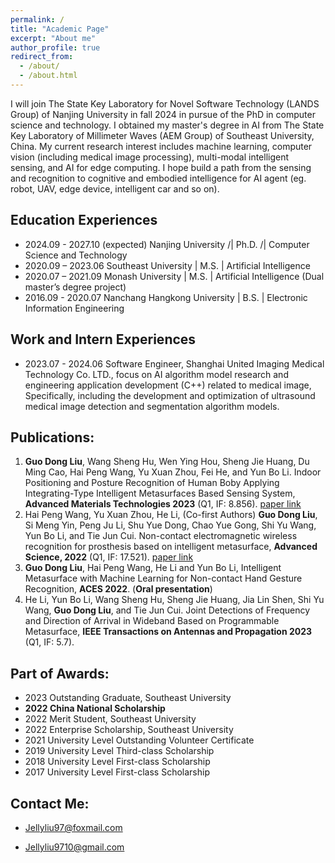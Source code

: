```yaml
---
permalink: /
title: "Academic Page"
excerpt: "About me"
author_profile: true
redirect_from: 
  - /about/
  - /about.html
---
```


I will join The State Key Laboratory for Novel Software Technology (LANDS Group) of Nanjing University in fall 2024 in pursue of the PhD in computer science and technology. I obtained my master's degree in AI from The State Key Laboratory of Millimeter Waves (AEM Group) of Southeast University, China. My current research interest includes machine learning, computer vision (including medical image processing), multi-modal intelligent sensing, and AI for edge computing. 
I hope build a path from the sensing and recognition to cognitive and embodied intelligence for AI agent (eg. robot, UAV, edge device, intelligent car and so on). 

**Education Experiences**
------
+ 2024.09 - 2027.10 (expected)  Nanjing University /| Ph.D. /| Computer Science and Technology        
+ 2020.09 – 2023.06  Southeast University | M.S. | Artificial Intelligence 
+ 2020.07 – 2021.09  Monash University | M.S. | Artificial Intelligence (Dual master’s degree project) 
+ 2016.09 - 2020.07  Nanchang Hangkong University | B.S. | Electronic Information Engineering

**Work and Intern Experiences**
------
+ 2023.07 - 2024.06  Software Engineer, Shanghai United Imaging Medical Technology Co. LTD.,  focus on AI algorithm model research and engineering application development (C++) related to medical image, Specifically, including the development and optimization of ultrasound medical image detection and segmentation algorithm models.

**Publications:**
------
1.	**Guo Dong Liu**, Wang Sheng Hu, Wen Ying Hou, Sheng Jie Huang, Du Ming Cao, Hai Peng Wang, Yu Xuan Zhou, Fei He, and Yun Bo Li. Indoor Positioning and Posture Recognition of Human Boby Applying Integrating-Type Intelligent Metasurfaces Based Sensing System, **Advanced Materials Technologies 2023** (Q1, IF: 8.856). [paper link](https://doi.org/10.1002/admt.202301006)
2.	Hai Peng Wang, Yu Xuan Zhou, He Li, (Co-first Authors) **Guo Dong Liu**, Si Meng Yin, Peng Ju Li, Shu Yue Dong, Chao Yue Gong, Shi Yu Wang, Yun Bo Li, and Tie Jun Cui. Non-contact electromagnetic wireless recognition for prosthesis based on intelligent metasurface, **Advanced Science, 2022** (Q1, IF: 17.521). [paper link](https://doi.org/10.1002/advs.202105056)
3.	**Guo Dong Liu**, Hai Peng  Wang, He Li and Yun Bo Li, Intelligent Metasurface with Machine Learning for Non-contact Hand Gesture Recognition, **ACES 2022**. (**Oral presentation**)
4.	He Li, Yun Bo Li, Wang Sheng Hu, Sheng Jie Huang, Jia Lin Shen, Shi Yu Wang, **Guo Dong Liu**, and Tie Jun Cui. Joint Detections of Frequency and Direction of Arrival in Wideband Based on Programmable Metasurface, **IEEE Transactions on Antennas and Propagation 2023** (Q1, IF: 5.7).

**Part of Awards:**
------
+ 2023 Outstanding Graduate, Southeast University
+ **2022 China National Scholarship**
+ 2022 Merit Student, Southeast University
+ 2022 Enterprise Scholarship, Southeast University
+ 2021 University Level Outstanding Volunteer Certificate
+ 2019 University Level Third-class Scholarship
+ 2018 University Level First-class Scholarship
+ 2017 University Level First-class Scholarship



**Contact Me:**
------
+ Jellyliu97@foxmail.com

+ Jellyliu9710@gmail.com

